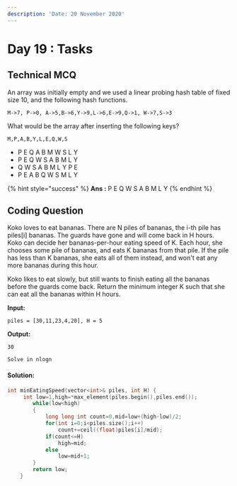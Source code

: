 ```yaml
---
description: 'Date: 20 November 2020'
---
```


# Day 19 : Tasks

## Technical MCQ

An array was initially empty and we used a linear probing hash table of fixed size 10, and the following hash functions.

`M->7, P->0, A->5,B->6,Y->9,L->6,E->9,Q->1, W->7,S->3` 

What would be the array after inserting the following keys? 

`M,P,A,B,Y,L,E,Q,W,S` 

* P E Q A B M W S L Y
* P E Q W S A B M L Y
* Q W S A B M L Y P E
* P E A B Q W S M L Y

{% hint style="success" %}
**Ans :** P E Q W S A B M L Y
{% endhint %}

## Coding Question

Koko loves to eat bananas. There are N piles of bananas, the i-th pile has piles\[i\] bananas. The guards have gone and will come back in H hours. Koko can decide her bananas-per-hour eating speed of K. Each hour, she chooses some pile of bananas, and eats K bananas from that pile. If the pile has less than K bananas, she eats all of them instead, and won't eat any more bananas during this hour.

Koko likes to eat slowly, but still wants to finish eating all the bananas before the guards come back. Return the minimum integer K such that she can eat all the bananas within H hours.

**Input:** 

```text
piles = [30,11,23,4,20], H = 5 
```

**Output:** 

```text
30
```

`Solve in nlogn`

#### **Solution:**

```cpp
int minEatingSpeed(vector<int>& piles, int H) {
     int low=1,high=*max_element(piles.begin(),piles.end());
        while(low<high)
        {
            long long int count=0,mid=low+(high-low)/2;
            for(int i=0;i<piles.size();i++)
                count+=ceil((float)piles[i]/mid);
            if(count<=H)
                high=mid;
            else
                low=mid+1;
        }
        return low;
    }
```


